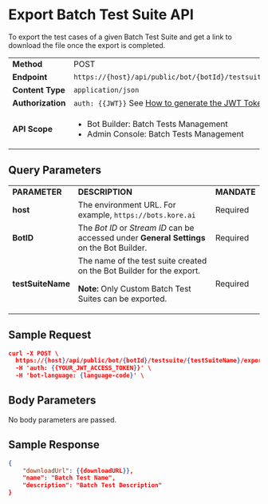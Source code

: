 
# Export Batch Test Suite API

To export the test cases of a given Batch Test Suite and get a link to download the file once the export is completed.

<table>
  <tr>
   <td><strong>Method</strong>
   </td>
   <td>POST
   </td>
  </tr>
  <tr>
   <td><strong>Endpoint</strong>
   </td>
   <td><code>https://{host}/api/public/bot/{botId}/testsuite/{testSuiteName}/export</code>
   </td>
  </tr>
  <tr>
   <td><strong>Content Type</strong>
   </td>
   <td><code>application/json</code>
   </td>
  </tr>
  <tr>
   <td><strong>Authorization</strong>
   </td>
   <td><code>auth: {{JWT}}</code>
   See <a href="../api-introduction/#generating-the-jwt-token">How to generate the JWT Token</a>.
   </td>
  </tr>
  <tr>
   <td><strong>API Scope</strong>
   </td>
   <td>
<ul>

<li>Bot Builder: Batch Tests Management

<li>Admin Console: Batch Tests Management
</li>
</ul>
   </td>
  </tr>
</table>


## Query Parameters


<table>
  <tr>
   <td><strong>PARAMETER</strong>
   </td>
   <td><strong>DESCRIPTION</strong>
   </td>
   <td><strong>MANDATE</strong>
   </td>
  </tr>
  <tr>
   <td><strong>host</strong>
   </td>
   <td>The environment URL. For example, <code>https://bots.kore.ai</code>
   </td>
   <td>Required
   </td>
  </tr>
  <tr>
   <td><strong>BotID</strong>
   </td>
   <td>The <em>Bot ID</em> or <em>Stream ID</em> can be accessed under <strong>General Settings</strong> on the Bot Builder.
   </td>
   <td>Required
   </td>
  </tr>
  <tr>
   <td><strong>testSuiteName</strong>
   </td>
   <td>The name of the test suite created on the Bot Builder for the export.
<p><strong>Note:</strong> Only Custom Batch Test Suites can be exported.
   </td>
   <td>Required
   </td>
  </tr>
</table>


## Sample Request


```json
curl -X POST \
  https://{host}/api/public/bot/{botId}/testsuite/{testSuiteName}/export \
  -H 'auth: {{YOUR_JWT_ACCESS_TOKEN}}' \
  -H 'bot-language: {language-code}' \
```

## Body Parameters

No body parameters are passed.

## Sample Response

```json
{
    "downloadUrl": {{downloadURL}},
    "name": "Batch Test Name",
    "description": "Batch Test Description"
}
```
